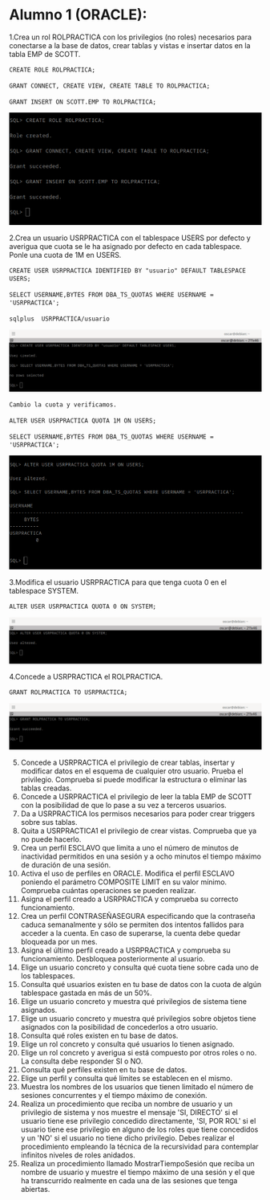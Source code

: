 # Alumno 1 (ORACLE):

1.Crea un rol ROLPRACTICA con los privilegios (no roles) necesarios para conectarse a la base de datos, crear tablas y vistas e insertar datos en la tabla EMP de SCOTT.

```
CREATE ROLE ROLPRACTICA;

GRANT CONNECT, CREATE VIEW, CREATE TABLE TO ROLPRACTICA;

GRANT INSERT ON SCOTT.EMP TO ROLPRACTICA;
```

![Ejercicio 1](1.png)



2.Crea un usuario USRPRACTICA con el tablespace USERS por defecto y averigua que cuota se le ha asignado por defecto en cada tablespace. Ponle una cuota de 1M en USERS.


```
CREATE USER USRPRACTICA IDENTIFIED BY "usuario" DEFAULT TABLESPACE USERS;

SELECT USERNAME,BYTES FROM DBA_TS_QUOTAS WHERE USERNAME = 'USRPRACTICA';

sqlplus  USRPRACTICA/usuario

```
![Ejercicio 2](2.png)


```
Cambio la cuota y verificamos.

ALTER USER USRPRACTICA QUOTA 1M ON USERS;

SELECT USERNAME,BYTES FROM DBA_TS_QUOTAS WHERE USERNAME = 'USRPRACTICA';

```
![Ejercicio 2](22.png)




3.Modifica el usuario USRPRACTICA para que tenga cuota 0 en el tablespace SYSTEM.

```
ALTER USER USRPRACTICA QUOTA 0 ON SYSTEM;
```
![Ejercicio 3](3.png)


4.Concede a USRPRACTICA el ROLPRACTICA.

```
GRANT ROLPRACTICA TO USRPRACTICA;
```

![Ejercicio 4](4.png)


5. Concede a USRPRACTICA el privilegio de crear tablas, insertar y modificar datos en el esquema de cualquier otro usuario. Prueba el privilegio. Comprueba si puede modificar la estructura o eliminar las tablas creadas.
6. Concede a USRPRACTICA el privilegio de leer la tabla EMP de SCOTT con la posibilidad de que lo pase a su vez a terceros usuarios.
7. Da a USRPRACTICA los permisos necesarios para poder crear triggers sobre sus tablas.
8. Quita a USRPRACTICA1 el privilegio de crear vistas. Comprueba que ya no puede hacerlo.
9. Crea un perfil ESCLAVO que limita a uno el número de minutos de inactividad permitidos en una sesión y a ocho minutos el tiempo máximo de duración de una sesión.
10. Activa el uso de perfiles en ORACLE. Modifica el perfil ESCLAVO poniendo el parámetro COMPOSITE LIMIT en su valor mínimo. Comprueba cuántas operaciones se pueden realizar.
11. Asigna el perfil creado a USRPRACTICA y comprueba su correcto funcionamiento.
12. Crea un perfil CONTRASEÑASEGURA especificando que la contraseña caduca semanalmente y sólo se permiten dos intentos fallidos para acceder a la cuenta. En caso de superarse, la cuenta debe quedar bloqueada por un mes.
13. Asigna el último perfil creado a USRPRACTICA y comprueba su funcionamiento. Desbloquea posteriormente al usuario.
14. Elige un usuario concreto y consulta qué cuota tiene sobre cada uno de los tablespaces.
15. Consulta qué usuarios existen en tu base de datos con la cuota de algún tablespace gastada en más de un 50%.
16. Elige un usuario concreto y muestra qué privilegios de sistema tiene asignados.
17. Elige un usuario concreto y muestra qué privilegios sobre objetos tiene asignados con la posibilidad de concederlos a otro usuario.
18. Consulta qué roles existen en tu base de datos.
19. Elige un rol concreto y consulta qué usuarios lo tienen asignado.
20. Elige un rol concreto y averigua si está compuesto por otros roles o no. La consulta debe responder SI o NO.
21. Consulta qué perfiles existen en tu base de datos.
22. Elige un perfil y consulta qué límites se establecen en el mismo.
23. Muestra los nombres de los usuarios que tienen limitado el número de sesiones concurrentes y el tiempo máximo de conexión.
24. Realiza un procedimiento que reciba un nombre de usuario y un privilegio de sistema y nos muestre el mensaje 'SI, DIRECTO' si el usuario tiene ese privilegio concedido directamente, 'SI, POR ROL' si el usuario tiene ese privilegio en alguno de los roles que tiene concedidos y un 'NO' si el usuario no tiene dicho privilegio. Debes realizar el procedimiento empleando la técnica de la recursividad para contemplar infinitos niveles de roles anidados.
25. Realiza un procedimiento llamado MostrarTiempoSesión que reciba un nombre de usuario y muestre el tiempo máximo de una sesión y el que ha transcurrido realmente en cada una de las sesiones que tenga abiertas.
